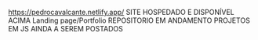https://pedrocavalcante.netlify.app/
SITE HOSPEDADO E DISPONÍVEL ACIMA
Landing page/Portfolio 
REPOSITORIO EM ANDAMENTO
 PROJETOS EM JS AINDA A SEREM POSTADOS
